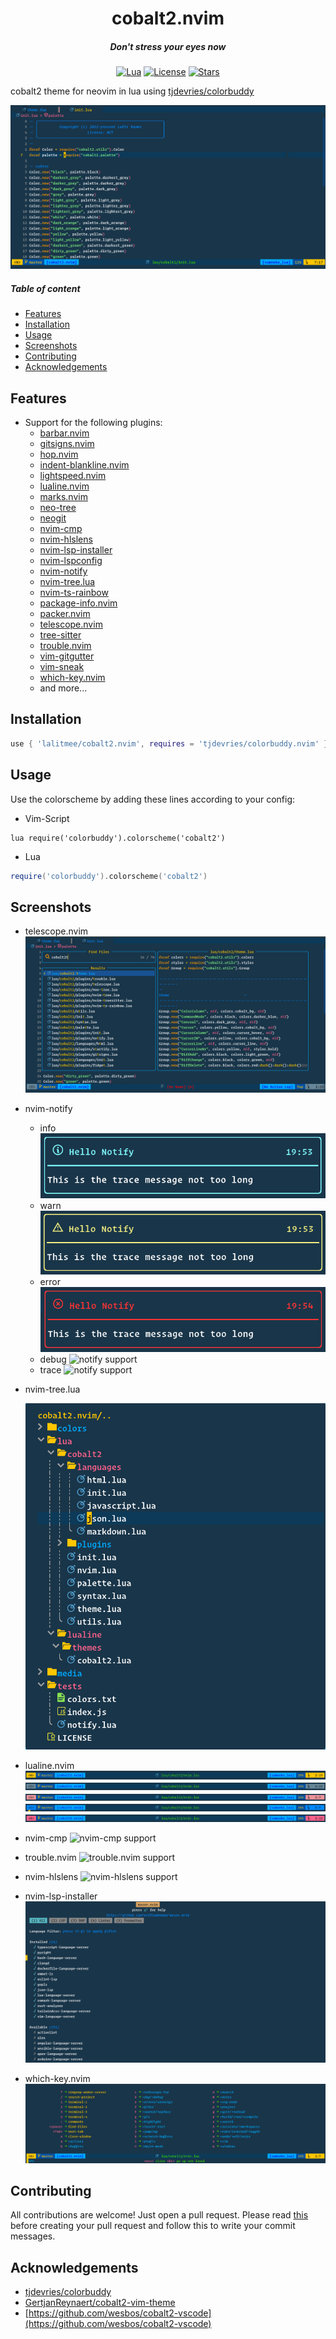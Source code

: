 <div align="center">

# cobalt2.nvim

##### Don't stress your eyes now

[![Lua](https://img.shields.io/badge/Lua-blue.svg?style=for-the-badge&logo=lua)](http://www.lua.org)
[![License](https://img.shields.io/github/license/lalitmee/cobalt2.nvim?color=%23FFC600&style=for-the-badge)](https://github.com/lalitmee/cobalt2.nvim/blob/main/LICENSE)
[![Stars](https://img.shields.io/github/stars/lalitmee/cobalt2.nvim?style=for-the-badge)](https://github.com/lalitmee/cobalt2.nvim/stargazers)

</div>

cobalt2 theme for neovim in lua using [tjdevries/colorbuddy](https://github.com/tjdevries/colorbuddy.nvim)

![show case image](./media/show.png "cobalt2 theme for lua and javascript")

##### Table of content

- [Features](#features)
- [Installation](#installation)
- [Usage](#usage)
- [Screenshots](#screenshots)
- [Contributing](#contributing)
- [Acknowledgements](#acknowledgements)

## Features

- Support for the following plugins:
  - [barbar.nvim](https://github.com/romgrk/barbar.nvim)
  - [gitsigns.nvim](https://github.com/lewis6991/gitsigns.nvim)
  - [hop.nvim](https://github.com/phaazon/hop.nvim)
  - [indent-blankline.nvim](https://github.com/lukas-reineke/indent-blankline.nvim)
  - [lightspeed.nvim](https://github.com/ggandor/lightspeed.nvim)
  - [lualine.nvim](https://github.com/nvim-lualine/lualine.nvim)
  - [marks.nvim](https://github.com/chentau/marks.nvim)
  - [neo-tree](https://github.com/nvim-neo-tree/neo-tree.nvim)
  - [neogit](https://github.com/TimUntersberger/neogit)
  - [nvim-cmp](https://github.com/hrsh7th/nvim-cmp)
  - [nvim-hlslens](https://github.com/kevinhwang91/nvim-hlslens)
  - [nvim-lsp-installer](https://github.com/williamboman/nvim-lsp-installer)
  - [nvim-lspconfig](https://github.com/neovim/nvim-lspconfig)
  - [nvim-notify](https://github.com/rcarriga/nvim-notify)
  - [nvim-tree.lua](https://github.com/kyazdani42/nvim-tree.lua)
  - [nvim-ts-rainbow](https://github.com/p00f/nvim-ts-rainbow)
  - [package-info.nvim](https://github.com/vuki656/package-info.nvim)
  - [packer.nvim](https://github.com/wbthomason/packer.nvim)
  - [telescope.nvim](https://github.com/nvim-telescope/telescope.nvim)
  - [tree-sitter](https://github.com/tree-sitter/tree-sitter)
  - [trouble.nvim](https://github.com/folke/trouble.nvim)
  - [vim-gitgutter](https://github.com/airblade/vim-gitgutter)
  - [vim-sneak](https://github.com/justinmk/vim-sneak)
  - [which-key.nvim](https://github.com/folke/which-key.nvim)
  - and more...

## Installation

```lua
use { 'lalitmee/cobalt2.nvim', requires = 'tjdevries/colorbuddy.nvim' }
```

## Usage

Use the colorscheme by adding these lines according to your config:

- Vim-Script

```vim
lua require('colorbuddy').colorscheme('cobalt2')
```

- Lua

```lua
require('colorbuddy').colorscheme('cobalt2')
```

## Screenshots

- telescope.nvim
  ![telescope support](./media/telescope.png "telescope")

- nvim-notify

  - info
    ![notify support](./media/notify_info.png "notify_info")
  - warn
    ![notify support](./media/notify_warn.png "notify_warn")
  - error
    ![notify support](./media/notify_error.png "notify_error")
  - debug
    ![notify support](./media/notify_debug.png "notify_debug")
  - trace
    ![notify support](./media/notify_trace.png "notify_trace")

- nvim-tree.lua

  ![nvim-tree support](./media/nvim-tree.png "nvim-tree")

- lualine.nvim
  ![lualine normal](./media/lualine_normal.png "lualine.nvim_normal")
  ![lualine insert](./media/lualine_insert.png "lualine.nvim_insert")
  ![lualine visual](./media/lualine_visual.png "lualine.nvim_visual")
  ![lualine command](./media/lualine_command.png "lualine.nvim_command")
  ![lualine replace](./media/lualine_replace.png "lualine.nvim_replace")

- nvim-cmp
  ![nvim-cmp support](./media/nvim-cmp.png "nvim-cmp")

- trouble.nvim
  ![trouble.nvim support](./media/trouble.png "trouble.nvim")

- nvim-hlslens
  ![nvim-hlslens support](./media/nvim-hlslens.png "nvim-hlslens")

- nvim-lsp-installer
  ![nvim-lsp-installer support](./media/nvim-lsp-installer.png "nvim-lsp-installer")

- which-key.nvim
  ![which-key.nvim support](./media/which-key.png "which-key.nvim")

## Contributing

All contributions are welcome! Just open a pull request. Please read [this](https://cbea.ms/git-commit)
before creating your pull request and follow this to write your commit messages.

## Acknowledgements

- [tjdevries/colorbuddy](https://github.com/tjdevries/colorbuddy.nvim)
- [GertjanReynaert/cobalt2-vim-theme](https://github.com/GertjanReynaert/cobalt2-vim-theme)
- [https://github.com/wesbos/cobalt2-vscode](https://github.com/wesbos/cobalt2-vscode)
